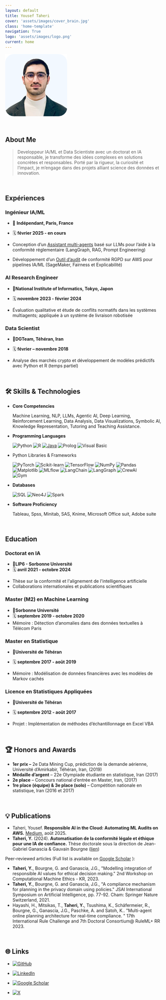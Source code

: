 ```yaml
---
layout: default
title: Yousef Taheri
cover: 'assets/images/cover_brain.jpg'
class: 'home-template'
navigation: True
logo: 'assets/images/logo.png'
current: home
---
```


<!--  Insert Your Photo Here -->
![Your Photo](/assets/images/image_3.png) <!-- Replace with your image path -->

<br>

## About Me
>Developpeur IA/ML et Data Scientiste avec un doctorat en IA responsable, je transforme des idées complexes en solutions concrètes et responsables. Porté par la rigueur, la curiosité et l’impact, je m’engage dans des projets alliant science des données et innovation.


<br>

## Expériences

### Ingénieur IA/ML

- 📍 **Indépendant, Paris, France** 
- 🗓️ **février 2025 - en cours** 

- Conception d’un [Assistant multi-agents](https://github.com/heritai/llm-multi-agent-asstant) basé sur LLMs pour l’aide à la conformité réglementaire (LangGraph, RAG, Prompt Engineering)
- Développement d’un [Outil d’audit](https://github.com/heritai/ml-cloud-audit) de conformité RGPD sur AWS pour pipelines IA/ML (SageMaker, Fairness et Explicabilité)

### AI Research Engineer

- 📍**National Institute of Informatics, Tokyo, Japon** 
- 🗓️ **novembre 2023 - février 2024** 
  
- Évaluation qualitative et étude de conflits normatifs dans les systèmes multiagents; appliquée à un système de livraison robotisée

### Data Scientist

- 📍**DGTeam, Téhéran, Iran** 
- 🗓️ **février – novembre 2018** 

- Analyse des marchés crypto et développement de modèles prédictifs avec Python et R (temps partiel)
<br>

## 🛠️ Skills & Technologies


*  **Core Competencies**

    Machine Learning, NLP, LLMs, Agentic AI, Deep Learning, Reinforcement Learning, Data Analysis, Data Visualizations, Symbolic AI, Knowledge Representation, Tutoring and Teaching Assistance.

* **Programming Languages**

    ![Python](https://img.shields.io/badge/Python-3776AB?style=for-the-badge&logo=python&logoColor=white)
![R](https://img.shields.io/badge/R-276DC3?style=for-the-badge&logo=r&logoColor=white)
[![Java](https://img.shields.io/badge/Java-%23ED8B00.svg?style=for-the-badge&logo=openjdk&logoColor=white)](#)
![Prolog](https://img.shields.io/badge/Prolog-blue?style=for-the-badge)
![Visual Basic](https://img.shields.io/badge/Visual%20Basic-007ACC?style=for-the-badge&logo=visual-basic&logoColor=white)

* Python Libraries & Frameworks

    ![PyTorch](https://img.shields.io/badge/PyTorch-EE4C2C?style=for-the-badge&logo=pytorch&logoColor=white)
![Scikit-learn](https://img.shields.io/badge/Scikit_Learn-F7931E?style=for-the-badge&logo=scikit-learn&logoColor=white)
![TensorFlow](https://img.shields.io/badge/TensorFlow-FF6F00?style=for-the-badge&logo=tensorflow&logoColor=white)
![NumPy](https://img.shields.io/badge/Numpy-777BB4?style=for-the-badge&logo=numpy&logoColor=white)
![Pandas](https://img.shields.io/badge/Pandas-150458?style=for-the-badge&logo=pandas&logoColor=white)
![Matplotlib](https://custom-icon-badges.demolab.com/badge/Matplotlib-71D291?logo=matplotlib&logoColor=fff)
![MLflow](https://img.shields.io/badge/MLflow-000000?style=for-the-badge&logo=mlflow&logoColor=white)
![LangChain](https://img.shields.io/badge/LangChain-3498DB?logoColor=white)
![LangGraph](https://img.shields.io/badge/LangGraph-3498DB?logoColor=white)
![CrewAI](https://img.shields.io/badge/CrewAI-3498DB?logoColor=white)  
![Gym](https://img.shields.io/badge/Gym-3498DB?logoColor=white)



* **Databases**

    ![SQL](https://img.shields.io/badge/SQL-4479A1?logo=database&logoColor=white)
![Neo4J](https://img.shields.io/badge/Neo4j-008CC1?logo=neo4j&logoColor=white)
![Spark](https://img.shields.io/badge/SparkSQL-3498DB?logoColor=white)



* **Software Proficiency**

    Tableau, Spss, Minitab, SAS, Knime, Microsoft Office suit, Adobe suite

<br>

## Education

### Doctorat en IA 

- 📍**LIP6 - Sorbonne Université** 
- 🗓️ **avril 2021 - octobre 2024** 

* Thèse sur la conformité et l'alignement de l'intelligence artificielle
* Collaborations internationales et publications scientifiques

### Master (M2) en Machine Learning



- 📍**Sorbonne Université** 
- 🗓️ **septembre 2019 - octobre 2020** 
- Mémoire : Détection d’anomalies dans des données textuelles à Télécom Paris



### Master en Statistique

- 📍**Université de Téhéran** 
- 🗓️ **septembre 2017 - août 2019** 
  
- Mémoire : Modélisation de données financières avec les modèles de Markov cachés

### Licence en Statistiques Appliquées

- 📍**Université de Téhéran** 
- 🗓️ **septembre 2012 - août 2017** 

- Projet : Implémentation de méthodes d’échantillonnage en Excel VBA


<br>

## 🏆 Honors and Awards

- **1er prix –** 2e Data Mining Cup, prédiction de la demande aérienne, Université d’Amirkabir, Téhéran, Iran, (2019)
- **Médaille d’argent** – 22e Olympiade étudiante en statistique, Iran (2017)
- **2e place** – Concours national d’entrée en Master, Iran, (2017)
- **1re place (équipe) & 3e place (solo)** – Compétition nationale en statistique, Iran (2016 et 2017)

<br>

## 💡 Publications

  - Taheri, Yousef. **Responsible AI in the Cloud: Automating ML Audits on AWS.** [Medium](https://medium.com/p/responsible-ai-in-the-cloud-automating-ml-audits-on-aws-872b761093cb?source=social.tw), août 2025.
- **Taheri, Y.** (2024). **Automatisation de la conformité légale et éthique pour une IA de confiance.** Thèse doctorale sous la direction de Jean-Gabriel Ganascia & Gauvain Bourgne ([lien](http://theses.fr/2024SORUS225))
  
Peer-reviewed articles (Full list is available on [Google Scholar](https://scholar.google.com/citations?user=IN72HckAAAAJ) ):<!-- Replace with your actual Google Scholar ID -->


*   **Taheri, Y.**, Bourgne, G. and Ganascia, J.G., "Modelling integration of responsible AI values for ethical decision making." 2nd Workshop on Computational Machine Ethics - KR, 2023.
*   **Taheri, Y.**, Bourgne, G. and Ganascia, J.G., "A compliance mechanism for planning in the privacy domain using policies." JSAI International Symposium on Artificial Intelligence, pp. 77-92. Cham: Springer Nature Switzerland, 2021.
*   Hayashi, H., Mitsikas, T., **Taheri, Y.**, Tsushima, K., Schäfermeier, R., Bourgne, G., Ganascia, J.G., Paschke, A. and Satoh, K.. "Multi-agent online planning architecture for real-time compliance. " 17th International Rule Challenge and 7th Doctoral Consortium@ RuleML+ RR 2023.

<br>

## 🌐 Links

* [![GitHub](https://img.shields.io/badge/GitHub-%23121011.svg?logo=github&logoColor=white)](https://github.com/heritai)
* [![LinkedIn](https://custom-icon-badges.demolab.com/badge/LinkedIn-0A66C2?logo=linkedin-white&logoColor=fff)](https://www.linkedin.com/in/yousef-taheri/)
 
* [![Google Scholar](https://img.shields.io/badge/GoogleScholar-white?logo=googlescholar)](http://scholar.google.com/citations?user=IN72HckAAAAJ)
* [![X](https://img.shields.io/badge/X-blue?logo=x)](https://x.com/HeritaMind)

